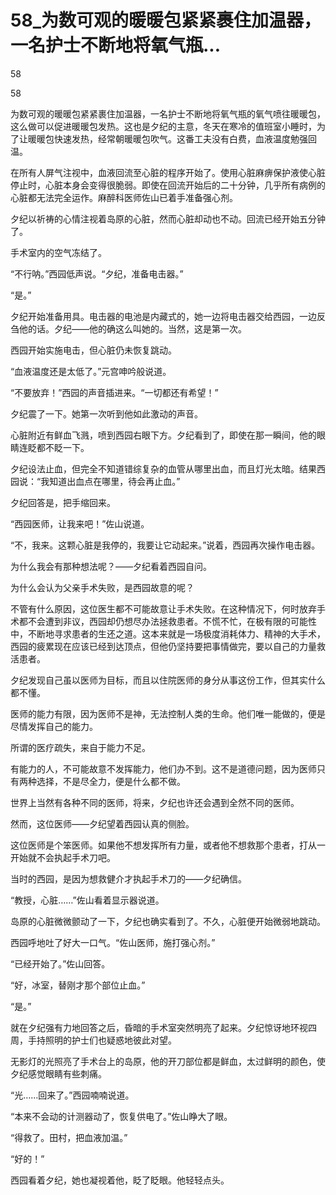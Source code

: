 # 58_为数可观的暖暖包紧紧裹住加温器，一名护士不断地将氧气瓶...

58

58

为数可观的暖暖包紧紧裹住加温器，一名护士不断地将氧气瓶的氧气喷往暖暖包，这么做可以促进暖暖包发热。这也是夕纪的主意，冬天在寒冷的值班室小睡时，为了让暖暖包快速发热，经常朝暖暖包吹气。这番工夫没有白费，血液温度勉强回温。

在所有人屏气注视中，血液回流至心脏的程序开始了。使用心脏麻痹保护液使心脏停止时，心脏本身会变得很脆弱。即使在回流开始后的二十分钟，几乎所有病例的心脏都无法完全运作。麻醉科医师佐山已着手准备强心剂。

夕纪以祈祷的心情注视着岛原的心脏，然而心脏却动也不动。回流已经开始五分钟了。

手术室内的空气冻结了。

“不行呐。”西园低声说。“夕纪，准备电击器。”

“是。”

夕纪开始准备用具。电击器的电池是内藏式的，她一边将电击器交给西园，一边反刍他的话。夕纪——他的确这么叫她的。当然，这是第一次。

西园开始实施电击，但心脏仍未恢复跳动。

“血液温度还是太低了。”元宫呻吟般说道。

“不要放弃！”西园的声音插进来。“一切都还有希望！”

夕纪震了一下。她第一次听到他如此激动的声音。

心脏附近有鲜血飞溅，喷到西园右眼下方。夕纪看到了，即使在那一瞬间，他的眼睛连眨都不眨一下。

夕纪设法止血，但完全不知道错综复杂的血管从哪里出血，而且灯光太暗。结果西园说：“我知道出血点在哪里，待会再止血。”

夕纪回答是，把手缩回来。

“西园医师，让我来吧！”佐山说道。

“不，我来。这颗心脏是我停的，我要让它动起来。”说着，西园再次操作电击器。

为什么我会有那种想法呢？——夕纪看着西园自问。

为什么会认为父亲手术失败，是西园故意的呢？

不管有什么原因，这位医生都不可能故意让手术失败。在这种情况下，何时放弃手术都不会遭到非议，西园却仍想尽办法拯救患者。不慌不忙，在极有限的可能性中，不断地寻求患者的生还之道。这本来就是一场极度消耗体力、精神的大手术，西园的疲累现在应该已经到达顶点，但他仍坚持要把事情做完，要以自己的力量救活患者。

夕纪发现自己虽以医师为目标，而且以住院医师的身分从事这份工作，但其实什么都不懂。

医师的能力有限，因为医师不是神，无法控制人类的生命。他们唯一能做的，便是尽情发挥自己的能力。

所谓的医疗疏失，来自于能力不足。

有能力的人，不可能故意不发挥能力，他们办不到。这不是道德问题，因为医师只有两种选择，不是尽全力，便是什么都不做。

世界上当然有各种不同的医师，将来，夕纪也许还会遇到全然不同的医师。

然而，这位医师——夕纪望着西园认真的侧脸。

这位医师是个笨医师。如果他不想发挥所有力量，或者他不想救那个患者，打从一开始就不会执起手术刀吧。

当时的西园，是因为想救健介才执起手术刀的——夕纪确信。

“教授，心脏……”佐山看着显示器说道。

岛原的心脏微微颤动了一下，夕纪也确实看到了。不久，心脏便开始微弱地跳动。

西园呼地吐了好大一口气。“佐山医师，施打强心剂。”

“已经开始了。”佐山回答。

“好，冰室，替刚才那个部位止血。”

“是。”

就在夕纪强有力地回答之后，昏暗的手术室突然明亮了起来。夕纪惊讶地环视四周，手持照明的护士们也疑惑地彼此对望。

无影灯的光照亮了手术台上的岛原，他的开刀部位都是鲜血，太过鲜明的颜色，使夕纪感觉眼睛有些刺痛。

“光……回来了。”西园喃喃说道。

“本来不会动的计测器动了，恢复供电了。”佐山睁大了眼。

“得救了。田村，把血液加温。”

“好的！”

西园看着夕纪，她也凝视着他，眨了眨眼。他轻轻点头。